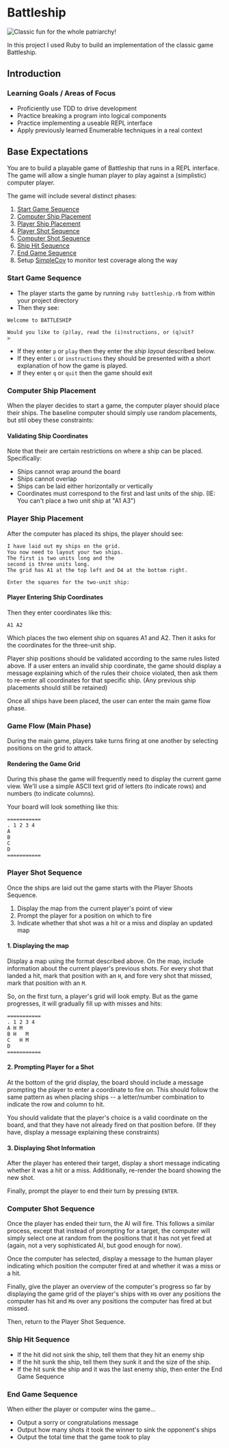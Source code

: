 # Battleship

![Classic fun for the whole patriarchy!](http://vignette4.wikia.nocookie.net/battleship/images/f/fd/Battleship-1.jpg/revision/latest?cb=20120303020432)

In this project I used Ruby to build an implementation of the classic game Battleship.

## Introduction

### Learning Goals / Areas of Focus

* Proficiently use TDD to drive development
* Practice breaking a program into logical components
* Practice implementing a useable REPL interface
* Apply previously learned Enumerable techniques in a real context

## Base Expectations

You are to build a playable game of Battleship that runs in a REPL interface.
The game will allow a single human player to play against a (simplistic)
computer player.

The game will include several distinct phases:

1. [Start Game Sequence](#start-game-sequence)
2. [Computer Ship Placement](#computer-ship-placement)
3. [Player Ship Placement](#player-ship-placement)
4. [Player Shot Sequence](#player-shot-sequence)
5. [Computer Shot Sequence](#computer-shot-sequence)
6. [Ship Hit Sequence](#ship-hit-sequence)
7. [End Game Sequence](#end-game-sequence)
8. Setup [SimpleCov](https://github.com/colszowka/simplecov) to monitor test coverage along the way

### Start Game Sequence

* The player starts the game by running `ruby battleship.rb` from within your project directory
* Then they see:

```
Welcome to BATTLESHIP

Would you like to (p)lay, read the (i)nstructions, or (q)uit?
>
```

* If they enter `p` or `play` then they enter the *ship layout* described below.
* If they enter `i` or `instructions` they should be presented with a short explanation of how
the game is played.
* If they enter `q` or `quit` then the game should exit

### Computer Ship Placement

When the player decides to start a game, the computer player should place
their ships. The baseline computer should simply use random placements,
but stil obey these constraints:

#### Validating Ship Coordinates

Note that their are certain restrictions on where a ship can be placed.
Specifically:

* Ships cannot wrap around the board
* Ships cannot overlap
* Ships can be laid either horizontally or vertically
* Coordinates must correspond to the first and last units of the ship.
(IE: You can't place a two unit ship at "A1 A3")

### Player Ship Placement

After the computer has placed its ships, the player should see:

```
I have laid out my ships on the grid.
You now need to layout your two ships.
The first is two units long and the
second is three units long.
The grid has A1 at the top left and D4 at the bottom right.

Enter the squares for the two-unit ship:
```

#### Player Entering Ship Coordinates

Then they enter coordinates like this:

```text
A1 A2
```

Which places the two element ship on squares A1 and A2. Then it asks for the
coordinates for the three-unit ship.

Player ship positions should be validated according to the same rules
listed above. If a user enters an invalid ship coordinate, the game should display a
message explaining which of the rules their choice violated, then
ask them to re-enter all coordinates for that specific ship. (Any previous
ship placements should still be retained)

Once all ships have been placed, the user can enter the main game flow
phase.

### Game Flow (Main Phase)

During the main game, players take turns firing
at one another by selecting positions on the grid to attack.

#### Rendering the Game Grid

During this phase the game will frequently need to display
the current game view. We'll use a simple ASCII text grid
of letters (to indicate rows) and numbers (to indicate columns).

Your board will look something like this:

```
===========
. 1 2 3 4
A
B
C
D
===========
```

### Player Shot Sequence

Once the ships are laid out the game starts with the Player Shoots Sequence.

1. Display the map from the current player's point of view
2. Prompt the player for a position on which to fire
3. Indicate whether that shot was a hit or a miss and display an updated map

#### 1. Displaying the map

Display a map using the format described above. On the map, include
information about the current player's previous shots. For every
shot that landed a hit, mark that position with an `H`, and fore very
shot that missed, mark that position with an `M`.

So, on the first turn, a player's grid will look empty. But as the game
progresses, it will gradually fill up with misses and hits:

```
===========
. 1 2 3 4
A H M
B H   M
C   H M
D
===========
```

#### 2. Prompting Player for a Shot

At the bottom of the grid display, the board should include a message
prompting the player to enter a coordinate to fire on. This should follow
the same pattern as when placing ships --  a letter/number combination to
indicate the row and column to hit.

You should validate that the player's choice is a valid coordinate on the
board, and that they have not already fired on that position before. (If they
have, display a message explaining these constraints)

#### 3. Displaying Shot Information

After the player has entered their target, display a short message indicating
whether it was a hit or a miss. Additionally, re-render the board showing
the new shot.

Finally, prompt the player to end their turn by pressing `ENTER`.

### Computer Shot Sequence

Once the player has ended their turn, the AI will fire. This follows
a similar process, except that instead of prompting for a target, the
computer will simply select one at random from the positions that it
has not yet fired at (again, not a very sophisticated AI, but good enough
for now).

Once the computer has selected, display a message to the human player
indicating which position the computer fired at and whether it was a
miss or a hit.

Finally, give the player an overview of the computer's progress so far by
displaying the game grid of the player's ships with `H`s over any positions
the computer has hit and `M`s over any positions the computer has fired at but
missed.

Then, return to the Player Shot Sequence.

### Ship Hit Sequence

* If the hit did not sink the ship, tell them that they hit an enemy ship
* If the hit sunk the ship, tell them they sunk it and the size of the ship.
* If the hit sunk the ship and it was the last enemy ship, then enter the End Game Sequence

### End Game Sequence

When either the player or computer wins the game...

* Output a sorry or congratulations message
* Output how many shots it took the winner to sink the opponent's ships
* Output the total time that the game took to play
